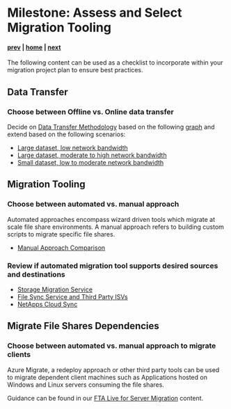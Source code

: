 # Milestone: Assess and Select Migration Tooling

#### [prev](./landingzone.md) | [home](./readme.md)  | [next](./testing.md)

The following content can be used as a checklist to incorporate within your migration project plan to ensure best practices.
## **Data Transfer** 

### Choose between Offline vs. Online data transfer
Decide on [Data Transfer Methodology](https://docs.microsoft.com/en-us/azure/storage/common/storage-migration-overview?toc=/azure/storage/blobs/toc.json#select-the-migration-method) based on the following [graph](https://docs.microsoft.com/en-us/azure/storage/common/storage-choose-data-transfer-solution) and extend based on the following scenarios:
- [Large dataset, low network bandwidth](https://docs.microsoft.com/en-us/azure/storage/common/storage-solution-large-dataset-low-network?toc=/azure/storage/blobs/toc.json)
- [Large dataset, moderate to high network bandwidth](https://docs.microsoft.com/en-us/azure/storage/common/storage-solution-large-dataset-moderate-high-network?toc=/azure/storage/blobs/toc.json)
- [Small dataset, low to moderate network bandwidth](https://docs.microsoft.com/en-us/azure/storage/common/storage-solution-small-dataset-low-moderate-network?toc=/azure/storage/blobs/toc.json)
 
## **Migration Tooling** 

### Choose between automated vs. manual approach
Automated approaches encompass wizard driven tools which migrate at scale file share environments. A manual approach refers to building custom scripts to migrate specific file shares.

- [Manual Approach Comparison](https://docs.microsoft.com/en-us/azure/storage/common/storage-solution-periodic-data-transfer?toc=/azure/storage/blobs/toc.json#scriptedprogrammatic-network-data-transfer)
 
### Review if automated migration tool supports desired sources and destinations

- [Storage Migration Service](https://docs.microsoft.com/en-us/windows-server/storage/storage-migration-service/overview#how-the-migration-process-works)
- [File Sync Service and Third Party ISVs](https://docs.microsoft.com/en-us/azure/storage/solution-integration/validated-partners/data-management/migration-tools-comparison?bc=/azure/cloud-adoption-framework/_bread/toc.json&toc=/azure/cloud-adoption-framework/toc.json#supported-azure-services)
- [NetApps Cloud Sync](https://docs.netapp.com/us-en/cloud-manager-sync/reference-supported-relationships.html)

## **Migrate File Shares Dependencies**
### Choose between automated vs. manual approach to migrate clients
Azure Migrate, a redeploy approach or other third party tools can be used to migrate dependent client machines such as Applications hosted on Windows and Linux servers consuming the file shares.

Guidance can be found in our [FTA Live for Server Migration](./server-migration/replication.md) content. 

